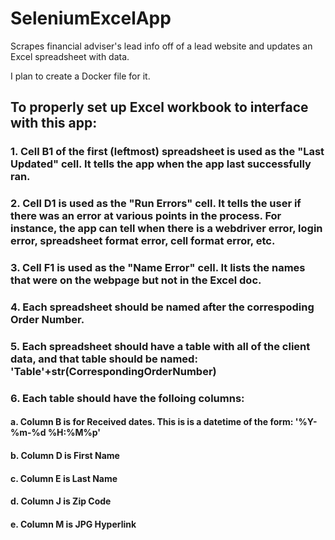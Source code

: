 # SeleniumExcelApp
Scrapes financial adviser's lead info off of a lead website and updates an Excel spreadsheet with data.

I plan to create a Docker file for it.


## To properly set up Excel workbook to interface with this app:

### 1. Cell B1 of the first (leftmost) spreadsheet is used as the "Last Updated" cell. It tells the app when the app last successfully ran.

### 2. Cell D1 is used as the "Run Errors" cell. It tells the user if there was an error at various points in the process. For instance, the app can tell when there is a webdriver error, login error, spreadsheet format error, cell format error, etc.

### 3. Cell F1 is used as the "Name Error" cell. It lists the names that were on the webpage but not in the Excel doc.

### 4. Each spreadsheet should be named after the correspoding Order Number.

### 5. Each spreadsheet should have a table with all of the client data, and that table should be named: 'Table'+str(CorrespondingOrderNumber)

### 6. Each table should have the folloing columns:

#### a. Column B is for Received dates. This is is a datetime of the form: '%Y-%m-%d %H:%M%p'

#### b. Column D is First Name

#### c. Column E is Last Name

#### d. Column J is Zip Code

#### e. Column M is JPG Hyperlink
